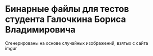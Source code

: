 # Бинарные файлы для тестов студента Галочкина Бориса Владимировича

Сгенерированы на основе случайных изображений, взятых с сайта imgur
